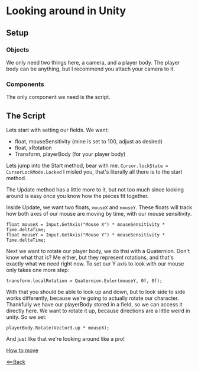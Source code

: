 # Looking around in Unity

## Setup

### Objects

We only need two things here, a camera, and a player body. The player body can be anything, but I recommend you attach your camera to it.

### Components

The only component we need is the script.

## The Script

Lets start with setting our fields. We want:
- float, mouseSensitivity (mine is set to 100, adjust as desired)
- float, xRotation
- Transform, playerBody (for your player body)

Lets jump into the Start method, bear with me.
`Cursor.lockState = CursorLockMode.Locked`
I misled you, that's literally all there is to the start method.

The Update method has a little more to it, but not too much since looking around is easy once you know how the pieces fit together.

Inside Update, we want two floats, `mouseX` and `mouseY`. These floats will track how both axes of our mouse are moving by time, with our mouse sensitivity.
```
float mouseX = Input.GetAxis("Mouse X") * mouseSensitivity * Time.deltaTime;
float mouseY = Input.GetAxis("Mouse Y") * mouseSensitivity * Time.deltaTime;
```

Next we want to rotate our player body, we do thsi with a Quaternion. Don't know what that is? Me either, but they represent rotations, and that's exactly what we need right now. To set our Y axis to look with our mouse only takes one more step:
```
transform.localRotation = Quaternion.Euler(mouseY, 0f, 0f);
```

With that you should be able to look up and down, but to look side to side works differently, because we're going to actually rotate our character. Thankfully we have our playerBody stored in a field, so we can access it directly here. We want to rotate it up, because directions are a little weird in unity. So we set:
```
playerBody.Rotate(Vector3.up * mouseX);
```

And just like that we're looking around like a pro!

[How to move](unity1.md)

[<==Back](README.md)